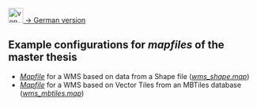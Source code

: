 [<img src="https://upload.wikimedia.org/wikipedia/commons/b/ba/Flag_of_Germany.svg" data-canonical-src="https://upload.wikimedia.org/wikipedia/commons/b/ba/Flag_of_Germany.svg" title="von User:SKopp, User:Madden, and other users [Public domain oder Public domain], via Wikimedia Commons" width="30" /> -> German version](README_de.md)

## Example configurations for *mapfiles* of the master thesis
- [*Mapfile*](./wms_shape.map) for a WMS based on data from a Shape file ([*wms_shape.map*](./wms_shape.map))
- [*Mapfile*](./wms_mbtiles.map) for a WMS based on Vector Tiles from an MBTiles database ([*wms_mbtiles.map*](./wms_mbtiles.map))
